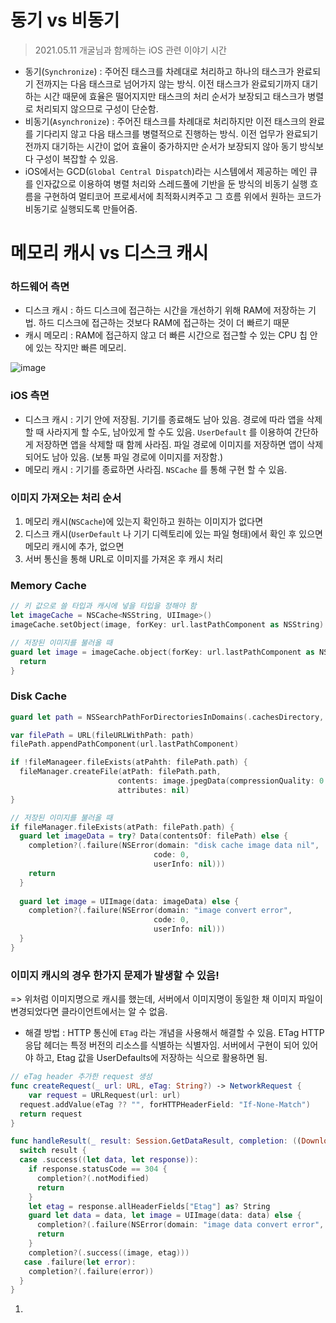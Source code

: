 # 동기 vs 비동기

> 2021.05.11 개굴님과 함께하는 iOS 관련 이야기 시간

* 동기(`Synchronize`) : 주어진 태스크를 차례대로 처리하고 하나의 태스크가 완료되기 전까지는 다음 태스크로 넘어가지 않는 방식. 이전 태스크가 완료되기까지 대기하는 시간 때문에 효율은 떨어지지만 태스크의 처리 순서가 보장되고 태스크가 병렬로 처리되지 않으므로 구성이 단순함.
* 비동기(`Asynchronize`) : 주어진 태스크를 차례대로 처리하지만 이전 태스크의 완료를 기다리지 않고 다음 태스크를 병렬적으로 진행하는 방식. 이전 업무가 완료되기 전까지 대기하는 시간이 없어 효율이 중가하지만 순서가 보장되지 않아 동기 방식보다 구성이 복잡할 수 있음.
* iOS에서는 GCD(`Global Central Dispatch`)라는 시스템에서 제공하는 메인 큐를 인자값으로 이용하여 병렬 처리와 스레드풀에 기반을 둔 방식의 비동기 실행 흐름을 구현하여 멀티코어 프로세서에 최적화시켜주고 그 흐름 위에서 원하는 코드가 비동기로 실행되도록 만들어줌. 



# 메모리 캐시 vs 디스크 캐시

### 하드웨어 측면

* 디스크 캐시 : 하드 디스크에 접근하는 시간을 개선하기 위해 RAM에 저장하는 기법. 하드 디스크에 접근하는 것보다 RAM에 접근하는 것이 더 빠르기 때문
* 캐시 메모리 : RAM에 접근하지 않고 더 빠른 시간으로 접근할 수 있는 CPU 칩 안에 있는 작지만 빠른 메모리. 

![image](https://user-images.githubusercontent.com/12438429/117800584-3dfca600-b28e-11eb-836b-2810f1337bd5.png)



### iOS 측면

* 디스크 캐시 : 기기 안에 저장됨. 기기를 종료해도 남아 있음. 경로에 따라 앱을 삭제할 때 사라지게 할 수도, 남아있게 할 수도 있음. `UserDefault` 를 이용하여 간단하게 저장하면 앱을 삭제할 때 함께 사라짐. 파일 경로에 이미지를 저장하면 앱이 삭제되어도 남아 있음. (보통 파일 경로에 이미지를 저장함.)
* 메모리 캐시 : 기기를 종료하면 사라짐. `NSCache` 를 통해 구현 할 수 있음.

### 이미지 가져오는 처리 순서 

1. 메모리 캐시(`NSCache`)에 있는지 확인하고 원하는 이미지가 없다면
2. 디스크 캐시(`UserDefault` 나 기기 디렉토리에 있는 파일 형태)에서 확인 후 있으면 메모리 캐시에 추가, 없으면 
3. 서버 통신을 통해 URL로 이미지를 가져온 후 캐시 처리



### Memory Cache 

```swift
// 키 값으로 쓸 타입과 캐시에 넣을 타입을 정해야 함
let imageCache = NSCache<NSString, UIImage>()
imageCache.setObject(image, forKey: url.lastPathComponent as NSString)

// 저장된 이미지를 불러올 때
guard let image = imageCache.object(forKey: url.lastPathComponent as NSString) else {
  return 
}
```



### Disk Cache

```swift
guard let path = NSSearchPathForDirectoriesInDomains(.cachesDirectory, .userDomainMask, true).first else { return }

var filePath = URL(fileURLWithPath: path)
filePath.appendPathComponent(url.lastPathComponent)

if !fileManageer.fileExists(atPahth: filePath.path) {
  fileManager.createFile(atPath: filePath.path, 
                        contents: image.jpegData(compressionQuality: 0.4), 
                        attributes: nil)
}

// 저장된 이미지를 불러올 때
if fileManager.fileExists(atPath: filePath.path) {
  guard let imageData = try? Data(contentsOf: filePath) else {
    completion?(.failure(NSError(domain: "disk cache image data nil", 
                                code: 0, 
                                userInfo: nil)))
    return 
  }
  
  guard let image = UIImage(data: imageData) else {
    completion?(.failure(NSError(domain: "image convert error", 
                                code: 0, 
                                userInfo: nil)))
  }
}
```



### 이미지 캐시의 경우 한가지 문제가 발생할 수 있음!

=> 위처럼 이미지명으로 캐시를 했는데, 서버에서 이미지명이 동일한 채 이미지 파일이 변경되었다면 클라이언트에서는 알 수 없음. 

* 해결 방법 : HTTP 통신에 `ETag` 라는 개념을 사용해서 해결할 수 있음. ETag HTTP 응답 헤더는 특정 버전의 리소스를 식별하는 식별자임. 서버에서 구현이 되어 있어야 하고, Etag 값을 UserDefaults에 저장하는 식으로 활용하면 됨. 

```swift
// eTag header 추가한 request 생성
func createRequest(_ url: URL, eTag: String?) -> NetworkRequest {
	var request = URLRequest(url: url)
  request.addValue(eTag ?? "", forHTTPHeaderField: "If-None-Match")
  return request
}

func handleResult(_ result: Session.GetDataResult, completion: ((DownloadResult) -> Void)?) {
  switch result {
  case .success((let data, let response)): 
  	if response.statusCode == 304 {
      completion?(.notModified)
      return 
    }
    let etag = response.allHeaderFields["Etag"] as? String 
    guard let data = data, let image = UIImage(data: data) else {
      completion?(.failure(NSError(domain: "image data convert error", code: 0, userInfo: nil)))
      return 
    }
    completion?(.success((image, etag)))
   case .failure(let error):
    completion?(.failure(error))
  }
}
```







1. 